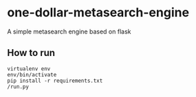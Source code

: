 one-dollar-metasearch-engine
=====================

A simple metasearch engine based on flask

## How to run
``` shell
virtualenv env
env/bin/activate
pip install -r requirements.txt
/run.py
```
